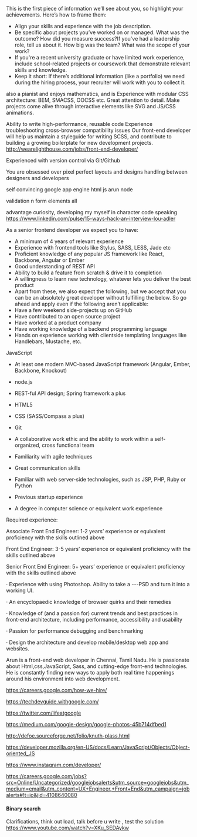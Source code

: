 This is the first piece of information we’ll see about you, so highlight your achievements. Here’s how to frame them:

 - Align your skills and experience with the job description.
 - Be specific about projects you’ve worked on or managed. What was the outcome? How did you measure success?If you've had a leadership role, tell us about it. How big was the team? What was the scope of your work?
 - If you're a recent university graduate or have limited work experience, include school-related projects or coursework that demonstrate relevant skills and knowledge.
 - Keep it short: If there’s additional information (like a portfolio) we need during the hiring process, your recruiter will work with you to collect it.


also a pianist and enjoys mathematics, and is 
Experience with modular CSS architecture: BEM, SMACSS, OOCSS etc.
Great attention to detail.
Make projects come alive through interactive elements like SVG and JS/CSS animations.


Ability to write high-performance, reusable code
Experience troubleshooting cross-browser compatibility issues
Our front-end developer will help us maintain a styleguide for writing SCSS, and contribute to building a growing boilerplate for new development projects.
http://wearelighthouse.com/jobs/front-end-developer/

Experienced with version control via Git/Github

You are obsessed over pixel perfect layouts and designs
handling between designers and developers

self convincing
google app engine
html js arun node

validation n form elements all

advantage curiosity, developing my myself in character code speaking
https://www.linkedin.com/pulse/15-ways-hack-an-interview-lou-adler

As a senior frontend developer we expect you to have:

 - A minimum of 4 years of relevant experience
 - Experience with frontend tools like Stylus, SASS, LESS, Jade etc
 - Proficient knowledge of any popular JS framework like React, Backbone, Angular or Ember
 - Good understanding of REST API
 - Ability to build a feature from scratch & drive it to completion
 - A willingness to learn new technology, whatever lets you deliver the best product
 - Apart from these, we also expect the following, but we accept that you can be an absolutely great developer without fulfilling the below. So go ahead and apply even if the following aren’t applicable:
 - Have a few weekend side-projects up on GitHub
 - Have contributed to an open source project
 - Have worked at a product company
 - Have working knowledge of a backend programming language
 - Hands on experience working with clientside templating languages like Handlebars, Mustache, etc. 

JavaScript

* At least one modern MVC-based JavaScript framework (Angular, Ember, Backbone, Knockout)

* node.js

* REST-ful API design; Spring framework a plus

* HTML5

* CSS (SASS/Compass a plus)

* Git

* A collaborative work ethic and the ability to work within a self-organized, cross functional team

* Familiarity with agile techniques

* Great communication skills

* Familiar with web server-side technologies, such as JSP, PHP, Ruby or Python

* Previous startup experience

* A degree in computer science or equivalent work experience

Required experience:

Associate Front End Engineer: 1-2 years’ experience or equivalent proficiency with the skills outlined above

Front End Engineer: 3-5 years’ experience or equivalent proficiency with the skills outlined above

Senior Front End Engineer: 5+ years’ experience or equivalent proficiency with the skills outlined above



·         Experience with using Photoshop. Ability to take a ---PSD and turn it into a working UI.

·         An encyclopaedic knowledge of browser quirks and their remedies

·         Knowledge of (and a passion for) current trends and best practices in front-end architecture, including performance, accessibility and usability

·         Passion for performance debugging and benchmarking

·         Design the architecture and develop mobile/desktop web app and websites.

Arun is a front-end web developer in Chennai, Tamil Nadu. He is passionate about Html,css,JavaScript, Sass, and cutting-edge front-end technologies. He is constantly finding new ways to apply both real time happenings around his environment into web development.

https://careers.google.com/how-we-hire/

https://techdevguide.withgoogle.com/

https://twitter.com/lifeatgoogle

https://medium.com/google-design/google-photos-45b714dfbed1

http://defoe.sourceforge.net/folio/knuth-plass.html

https://developer.mozilla.org/en-US/docs/Learn/JavaScript/Objects/Object-oriented_JS

https://www.instagram.com/developer/

https://careers.google.com/jobs?src=Online/Uncategorized/googlejobsalerts&utm_source=googlejobs&utm_medium=email&utm_content=UX+Engineer,+Front+End&utm_campaign=jobalerts#!t=jo&jid=4108640080

#### Binary search
Clarifications, think out load, talk before u write , test the solution
https://www.youtube.com/watch?v=XKu_SEDAykw

